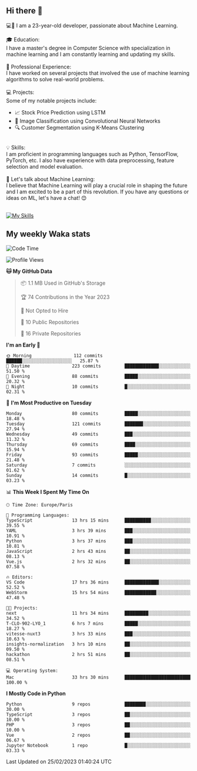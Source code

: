 ## Hi there 👋

💻🤖 I am a 23-year-old developer, passionate about Machine Learning.</br>

🎓 Education:</br>
I have a master's degree in Computer Science with specialization in machine learning and I am constantly learning and updating my skills.
</br></br>
💼 Professional Experience:</br>
I have worked on several projects that involved the use of machine learning algorithms to solve real-world problems.
</br></br>
💻 Projects:</br>
Some of my notable projects include:
</br>
- 📈 Stock Price Prediction using LSTM</br>
- 🤖 Image Classification using Convolutional Neural Networks</br>
- 🔍 Customer Segmentation using K-Means Clustering</br>
</br>
💡 Skills:</br>
I am proficient in programming languages such as Python, TensorFlow, PyTorch, etc. I also have experience with data preprocessing, feature selection and model evaluation.
</br></br>
💬 Let's talk about Machine Learning:</br>
I believe that Machine Learning will play a crucial role in shaping the future and I am excited to be a part of this revolution. If you have any questions or ideas on ML, let's have a chat! 😊
</br></br>

[![My Skills](https://skillicons.dev/icons?i=html,css,docker,express,figma,firebase,graphql,nodejs,react,ts,vue,py,pytorch)](https://skillicons.dev)

## My weekly Waka stats

<!--START_SECTION:waka-->
![Code Time](http://img.shields.io/badge/Code%20Time-3%2C432%20hrs%2046%20mins-blue)

![Profile Views](http://img.shields.io/badge/Profile%20Views-6-blue)

**🐱 My GitHub Data** 

> 📦 1.1 MB Used in GitHub's Storage 
 > 
> 🏆 74 Contributions in the Year 2023
 > 
> 🚫 Not Opted to Hire
 > 
> 📜 10 Public Repositories 
 > 
> 🔑 16 Private Repositories 
 > 
**I'm an Early 🐤** 

```text
🌞 Morning                112 commits         ██████░░░░░░░░░░░░░░░░░░░   25.87 % 
🌆 Daytime                223 commits         █████████████░░░░░░░░░░░░   51.50 % 
🌃 Evening                88 commits          █████░░░░░░░░░░░░░░░░░░░░   20.32 % 
🌙 Night                  10 commits          █░░░░░░░░░░░░░░░░░░░░░░░░   02.31 % 
```
📅 **I'm Most Productive on Tuesday** 

```text
Monday                   80 commits          █████░░░░░░░░░░░░░░░░░░░░   18.48 % 
Tuesday                  121 commits         ███████░░░░░░░░░░░░░░░░░░   27.94 % 
Wednesday                49 commits          ███░░░░░░░░░░░░░░░░░░░░░░   11.32 % 
Thursday                 69 commits          ████░░░░░░░░░░░░░░░░░░░░░   15.94 % 
Friday                   93 commits          █████░░░░░░░░░░░░░░░░░░░░   21.48 % 
Saturday                 7 commits           ░░░░░░░░░░░░░░░░░░░░░░░░░   01.62 % 
Sunday                   14 commits          █░░░░░░░░░░░░░░░░░░░░░░░░   03.23 % 
```


📊 **This Week I Spent My Time On** 

```text
🕑︎ Time Zone: Europe/Paris

💬 Programming Languages: 
TypeScript               13 hrs 15 mins      ██████████░░░░░░░░░░░░░░░   39.55 % 
YAML                     3 hrs 39 mins       ███░░░░░░░░░░░░░░░░░░░░░░   10.91 % 
Python                   3 hrs 37 mins       ███░░░░░░░░░░░░░░░░░░░░░░   10.81 % 
JavaScript               2 hrs 43 mins       ██░░░░░░░░░░░░░░░░░░░░░░░   08.13 % 
Vue.js                   2 hrs 32 mins       ██░░░░░░░░░░░░░░░░░░░░░░░   07.58 % 

🔥 Editors: 
VS Code                  17 hrs 36 mins      █████████████░░░░░░░░░░░░   52.52 % 
WebStorm                 15 hrs 54 mins      ████████████░░░░░░░░░░░░░   47.48 % 

🐱‍💻 Projects: 
next                     11 hrs 34 mins      █████████░░░░░░░░░░░░░░░░   34.52 % 
T-CLO-902-LYO_1          6 hrs 7 mins        █████░░░░░░░░░░░░░░░░░░░░   18.27 % 
vitesse-nuxt3            3 hrs 33 mins       ███░░░░░░░░░░░░░░░░░░░░░░   10.63 % 
insights-normalization   3 hrs 10 mins       ██░░░░░░░░░░░░░░░░░░░░░░░   09.50 % 
hackathon                2 hrs 51 mins       ██░░░░░░░░░░░░░░░░░░░░░░░   08.51 % 

💻 Operating System: 
Mac                      33 hrs 30 mins      █████████████████████████   100.00 % 
```

**I Mostly Code in Python** 

```text
Python                   9 repos             ████████░░░░░░░░░░░░░░░░░   30.00 % 
TypeScript               3 repos             ██░░░░░░░░░░░░░░░░░░░░░░░   10.00 % 
PHP                      3 repos             ██░░░░░░░░░░░░░░░░░░░░░░░   10.00 % 
Vue                      2 repos             ██░░░░░░░░░░░░░░░░░░░░░░░   06.67 % 
Jupyter Notebook         1 repo              █░░░░░░░░░░░░░░░░░░░░░░░░   03.33 % 
```




 Last Updated on 25/02/2023 01:40:24 UTC
<!--END_SECTION:waka-->
